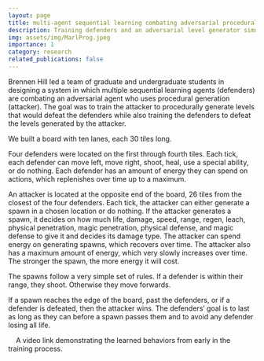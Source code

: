 ```yaml
---
layout: page
title: multi-agent sequential learning combating adversarial procedural generation
description: Training defenders and an adversarial level generator simultaneously.
img: assets/img/MarlProg.jpeg
importance: 1
category: research
related_publications: false
---
```


Brennen Hill led a team of graduate and undergraduate students in designing a system in which multiple sequential learning agents (defenders) are combating an adversarial agent who uses procedural generation (attacker). The goal was to train the attacker to procedurally generate levels that would defeat the defenders while also training the defenders to defeat the levels generated by the attacker.

We built a board with ten lanes, each 30 tiles long.

Four defenders were located on the first through fourth tiles. Each tick, each defender can move left, move right, shoot, heal, use a special ability, or do nothing. Each defender has an amount of energy they can spend on actions, which replenishes over time up to a maximum.

An attacker is located at the opposite end of the board, 26 tiles from the closest of the four defenders. Each tick, the attacker can either generate a spawn in a chosen location or do nothing. If the attacker generates a spawn, it decides on how much life, damage, speed, range, regen, leach, physical penetration, magic penetration, physical defense, and magic defense to give it and decides its damage type. The attacker can spend energy on generating spawns, which recovers over time. The attacker also has a maximum amount of energy, which very slowly increases over time. The stronger the spawn, the more energy it will cost.

The spawns follow a very simple set of rules. If a defender is within their range, they shoot. Otherwise they move forwards.

If a spawn reaches the edge of the board, past the defenders, or if a defender is defeated, then the attacker wins. The defenders’ goal is to last as long as they can before a spawn passes them and to avoid any defender losing all life.

<div class="caption">
    A video link demonstrating the learned behaviors from early in the training process.
</div>
